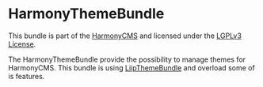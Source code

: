 HarmonyThemeBundle
==================
This bundle is part of the [HarmonyCMS] and licensed under the [LGPLv3 License].

The HarmonyThemeBundle provide the possibility to manage themes for HarmonyCMS.
This bundle is using [LiipThemeBundle] and overload some of is features.

[HarmonyCMS]: https://projectharmony.github.io
[LGPLv3 License]: https://opensource.org/licenses/lgpl-3.0.html
[LiipThemeBundle]: https://github.com/liip/LiipThemeBundle